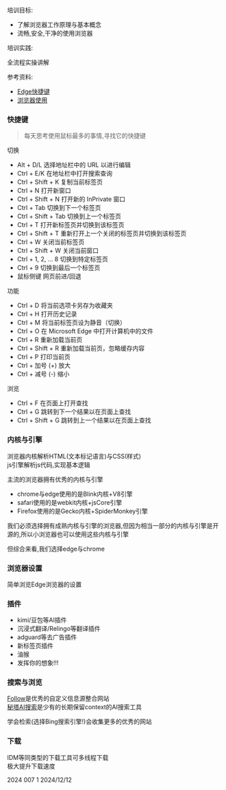 培训目标:

- 了解浏览器工作原理与基本概念
- 流畅,安全,干净的使用浏览器

培训实践:

全流程实操讲解

参考资料:

- [Edge快捷键](https://support.microsoft.com/zh-cn/microsoft-edge/microsoft-edge-%E4%B8%AD%E7%9A%84%E9%94%AE%E7%9B%98%E5%BF%AB%E6%8D%B7%E6%96%B9%E5%BC%8F-50d3edab-30d9-c7e4-21ce-37fe2713cfad)
- [浏览器使用]()

### 快捷键

> 每天思考使用鼠标最多的事情,寻找它的快捷键

切换

- Alt + D/L 选择地址栏中的 URL 以进行编辑
- Ctrl + E/K 在地址栏中打开搜索查询
- Ctrl + Shift + K 复制当前标签页
- Ctrl + N 打开新窗口
- Ctrl + Shift + N 打开新的 InPrivate 窗口
- Ctrl + Tab 切换到下一个标签页
- Ctrl + Shift + Tab 切换到上一个标签页
- Ctrl + T 打开新标签页并切换到该标签页
- Ctrl + Shift + T 重新打开上一个关闭的标签页并切换到该标签页 
- Ctrl + W 关闭当前标签页
- Ctrl + Shift + W 关闭当前窗口
- Ctrl + 1, 2, ... 8 切换到特定标签页
- Ctrl + 9 切换到最后一个标签页
- 鼠标侧键 网页前进/回退

功能

- Ctrl + D 将当前选项卡另存为收藏夹
- Ctrl + H 打开历史记录 
- Ctrl + M 将当前标签页设为静音（切换）
- Ctrl + O 在 Microsoft Edge 中打开计算机中的文件
- Ctrl + R 重新加载当前页
- Ctrl + Shift + R 重新加载当前页，忽略缓存内容
- Ctrl + P 打印当前页
- Ctrl + 加号 (+) 放大
- Ctrl + 减号 (-) 缩小

浏览

- Ctrl + F 在页面上打开查找
- Ctrl + G 跳转到下一个结果以在页面上查找 
- Ctrl + Shift + G 跳转到上一个结果以在页面上查找

### 内核与引擎

浏览器内核解析HTML(文本标记语言)与CSS(样式)  
js引擎解析js代码,实现基本逻辑  

主流的浏览器拥有优秀的内核与引擎
- chrome与edge使用的是Blink内核+V8引擎
- safari使用的是webkit内核+jsCore引擎
- Firefox使用的是Gecko内核+SpiderMonkey引擎

我们必须选择拥有成熟内核与引擎的浏览器,但因为相当一部分的内核与引擎是开源的,所以小浏览器也可以使用这些内核与引擎

但综合来看,我们选择edge与chrome

### 浏览器设置

简单浏览Edge浏览器的设置

### 插件

- kimi/豆包等AI插件
- 沉浸式翻译/Relingo等翻译插件
- adguard等去广告插件
- 新标签页插件
- 油猴
- 发挥你的想象!!!

### 搜索与浏览

[Follow](https://app.follow.is/discover)是优秀的自定义信息源整合网站  
[秘塔AI搜索](https://metaso.cn/)是少有的长期保留context的AI搜索工具

学会检索(选择Bing搜索引擎!)会收集更多的优秀的网站

### 下载

IDM等同类型的下载工具可多线程下载  
极大提升下载速度

2024 007 1 2024/12/12